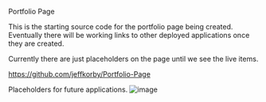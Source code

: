 Portfolio Page

This is the starting source code for the portfolio page being created. Eventually there will be working links to other deployed applications once they are created.

Currently there are just placeholders on the page until we see the live items.

https://github.com/jeffkorby/Portfolio-Page

Placeholders for future applications.
![image](https://user-images.githubusercontent.com/82245490/121290089-02b4bd80-c8b4-11eb-92d4-c5376709a72d.png)



